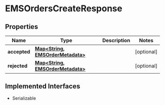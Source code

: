 

# EMSOrdersCreateResponse


## Properties

Name | Type | Description | Notes
------------ | ------------- | ------------- | -------------
**accepted** | [**Map&lt;String, EMSOrderMetadata&gt;**](EMSOrderMetadata.md) |  |  [optional]
**rejected** | [**Map&lt;String, EMSOrderMetadata&gt;**](EMSOrderMetadata.md) |  |  [optional]


## Implemented Interfaces

* Serializable


